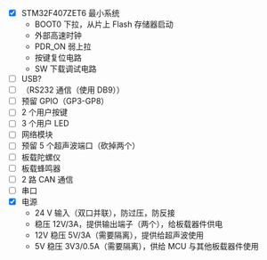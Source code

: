 - [x] STM32F407ZET6 最小系统
  - BOOT0 下拉，从片上 Flash 存储器启动
  - 外部高速时钟
  - PDR_ON 弱上拉
  - 按键复位电路
  - SW 下载调试电路
- [ ] USB?
- [ ] （RS232 通信（使用 DB9））
- [ ] 预留 GPIO（GP3-GP8）
- [ ] 2 个用户按键
- [ ] 3 个用户 LED
- [ ] 网络模块
- [ ] 预留 5 个超声波端口（砍掉两个）
- [ ] 板载陀螺仪
- [ ] 板载蜂鸣器
- [ ] 2 路 CAN 通信
- [ ] 串口
- [x] 电源
  - 24 V 输入（双口并联），防过压，防反接
  - 稳压 12V/3A，提供输出端子（两个），给板载器件供电
  - 12V 稳压 5V/3A（需要隔离），提供给超声波使用
  - 5V 稳压 3V3/0.5A（需要隔离），供给 MCU 与其他板载器件使用

